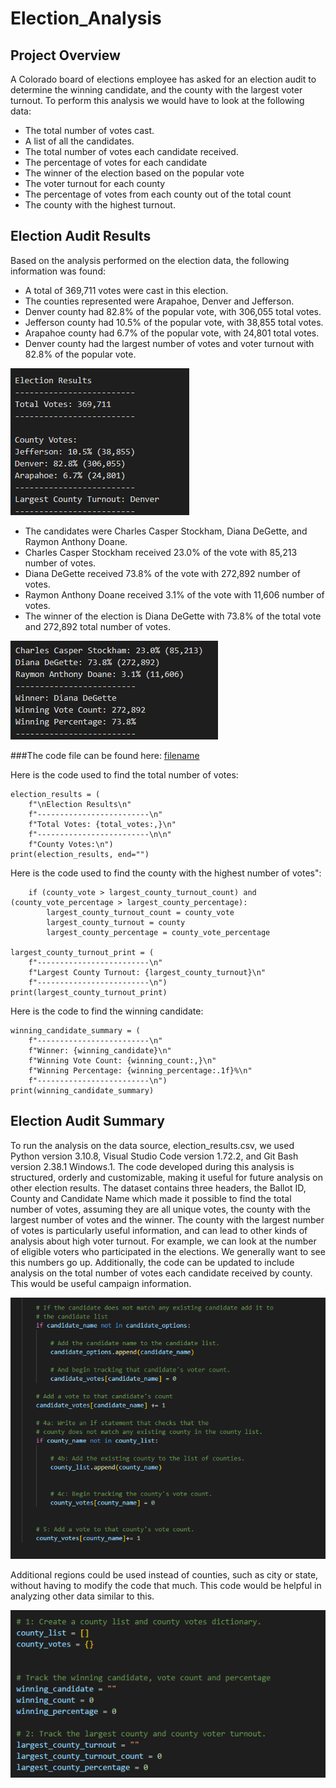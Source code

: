 # Election_Analysis

## Project Overview
A Colorado board of elections employee has asked for an election audit to determine the winning candidate, and the county with the largest voter turnout. To perform this analysis we would have to look at the following data:
- The total number of votes cast.
- A list of all the candidates.
- The total number of votes each candidate received.
- The percentage of votes for each candidate
- The winner of the election based on the popular vote
- The voter turnout for each county
- The percentage of votes from each county out of the total count
- The county with the highest turnout.

## Election Audit Results
Based on the analysis performed on the election data, the following information was found:
 - A total of 369,711 votes were cast in this election.
 - The counties represented were Arapahoe, Denver and Jefferson.
 - Denver county had 82.8% of the popular vote, with 306,055 total votes.
 - Jefferson county had 10.5% of the popular vote, with 38,855 total votes.
 - Arapahoe county had 6.7% of the popular vote, with 24,801 total votes.
 - Denver county had the largest number of votes and voter turnout with 82.8% of the popular vote.
 
 ![This is an image](/Resources/Election_Results_by_county_vote.png)
 
 - The candidates were Charles Casper Stockham, Diana DeGette, and Raymon Anthony Doane.
 - Charles Casper Stockham received 23.0% of the vote with 85,213 number of votes.
 - Diana DeGette received 73.8% of the vote with 272,892 number of votes.
 - Raymon Anthony Doane received 3.1% of the vote with 11,606 number of votes.
 - The winner of the election is Diana DeGette with 73.8% of the total vote and 272,892 total number of votes.

  ![This is an image](/Resources/Election_Results_by_candidate.png)

###The code file can be found here:  [filename](/PyPoll_Challenge.py)

Here is the code used to find the total number of votes:

    election_results = (
        f"\nElection Results\n"
        f"-------------------------\n"
        f"Total Votes: {total_votes:,}\n"
        f"-------------------------\n\n"
        f"County Votes:\n")
    print(election_results, end="")

Here is the code used to find the county with the highest number of votes":

        if (county_vote > largest_county_turnout_count) and (county_vote_percentage > largest_county_percentage):
            largest_county_turnout_count = county_vote
            largest_county_turnout = county
            largest_county_percentage = county_vote_percentage

    largest_county_turnout_print = (
        f"-------------------------\n"
        f"Largest County Turnout: {largest_county_turnout}\n"
        f"-------------------------\n")
    print(largest_county_turnout_print)   

Here is the code to find the winning candidate:

    winning_candidate_summary = (
        f"-------------------------\n"
        f"Winner: {winning_candidate}\n"
        f"Winning Vote Count: {winning_count:,}\n"
        f"Winning Percentage: {winning_percentage:.1f}%\n"
        f"-------------------------\n")
    print(winning_candidate_summary)



## Election Audit Summary
To run the analysis on the data source, election_results.csv, we used Python version 3.10.8, Visual Studio Code version 1.72.2, and Git Bash version 2.38.1 Windows.1. The code developed during this analysis is structured, orderly and customizable, making it useful for future analysis on other election results. The dataset contains three headers, the Ballot ID, County and Candidate Name which made it possible to find the total number of votes, assuming they are all unique votes, the county with the largest number of votes and the winner. The county with the largest number of votes is particularly useful information, and can lead to other kinds of analysis about high voter turnout. For example, we can look at the number of eligible voters who participated in the elections. We generally want to see this numbers go up. Additionally, the code can be updated to include analysis on the total number of votes each candidate received by county.  This would be useful campaign information. 

  ![This is an image](/Resources/countyvotesbycandidate.png)

Additional regions could be used instead of counties, such as city or state, without having to modify the code that much. This code would be helpful in analyzing other data similar to this.

  ![This is an image](/Resources/capturing_other_election_data1.png)



